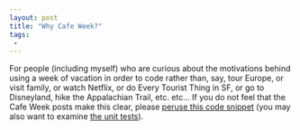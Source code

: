 ```yaml
---
layout: post
title: "Why Cafe Week?"
tags:
 -
---
```


For people (including myself) who are curious about the motivations behind using a week of vacation in order to code rather than, say, tour Europe, or visit family, or watch Netflix, or do Every Tourist Thing in SF, or go to Disneyland, hike the Appalachian Trail, etc. etc... If you do not feel that the Cafe Week posts make this clear, please [peruse this code snippet](https://github.com/compwron/cafe_week/blob/master/lib%2Fresponse.rb) (you may also want to examine [the unit tests](https://github.com/compwron/cafe_week/blob/master/spec%2Fresponse_spec.rb)).

